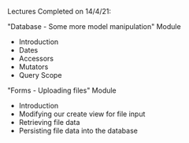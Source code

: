 Lectures Completed on 14/4/21:

"Database - Some more model manipulation" Module
* Introduction
* Dates
* Accessors
* Mutators
* Query Scope

"Forms - Uploading files" Module
* Introduction
* Modifying our create view for file input
* Retrieving file data
* Persisting file data into the database